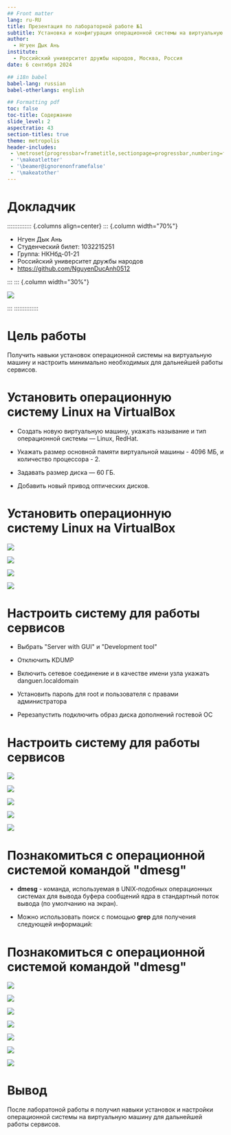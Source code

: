 ```yaml
---
## Front matter
lang: ru-RU
title: Презентация по лабораторной работе №1
subtitle: Установка и конфигурация операционной системы на виртуальную машину
author:
  - Нгуен Дык Ань
institute:
  - Российский университет дружбы народов, Москва, Россия
date: 6 сентября 2024

## i18n babel
babel-lang: russian
babel-otherlangs: english

## Formatting pdf
toc: false
toc-title: Содержание
slide_level: 2
aspectratio: 43
section-titles: true
theme: metropolis
header-includes:
 - \metroset{progressbar=frametitle,sectionpage=progressbar,numbering=fraction}
 - '\makeatletter'
 - '\beamer@ignorenonframefalse'
 - '\makeatother'
---
```


# Докладчик

:::::::::::::: {.columns align=center}
::: {.column width="70%"}

  * Нгуен Дык Ань
  * Студенческий билет: 1032215251
  * Группа: НКНбд-01-21
  * Российский университет дружбы народов
  * <https://github.com/NguyenDucAnh0512>

:::
::: {.column width="30%"}

![](https://drive.google.com/uc?id=11Y4Td4A-5Y6xtoE88lvJLn0uziw5GhbB)

:::
::::::::::::::

# Цель работы

Получить навыки установок операционной системы на виртуальную машину и настроить минимально необходимых для дальнейшей работы сервисов.

# Установить операционную систему Linux на VirtualBox

- Создать новую виртуальную машину, укажать называние и тип операционной системы — Linux, RedHat.

- Укажать размер основной памяти виртуальной машины - 4096 МБ, и количество процессора - 2.

- Задавать размер диска — 60 ГБ.

- Добавить новый привод оптических дисков.

# Установить операционную систему Linux на VirtualBox

![](https://drive.google.com/uc?id=1h1jlRdL19VZGcLUiDxCezIA1KuDIzQRI)

![](https://drive.google.com/uc?id=1US4h11eIQ3cxZeUd38BLAf_jK1bdYCPL)

![](https://drive.google.com/uc?id=1vee94XxeN5NHtXf_dueZddLxM8hYhI_j)

![](https://drive.google.com/uc?id=1mwu0-HvMZo3HXp-WFkhDxqlo12KQLpKB)

# Настроить систему для работы сервисов

- Выбрать "Server with GUI" и "Development tool"

- Отключить KDUMP

- Включить сетевое соединение и в качестве имени узла укажать danguen.localdomain

- Установить пароль для root и пользователя с правами администратора

- Ререзапустить подключить образ диска дополнений гостевой ОС

# Настроить систему для работы сервисов

![](https://drive.google.com/uc?id=19koVVDR9E6kAwAmgo5lx2xoM3wpU4EFo)

![](https://drive.google.com/uc?id=14PEqZRdfZTLxCD7_l8-n9ePIhKePv5re)

![](https://drive.google.com/uc?id=1JMw1-mtim3WrwerHyGZaK9qCtoPxrcV6)

![](https://drive.google.com/uc?id=1WQOZIDbF3J0gEKvuOLjPTePj0QYn6apf)

![](https://drive.google.com/uc?id=164ui4Rh7OfjA4VKZW61FTLpz0zIFX8Gj)

# Познакомиться с операционной системой командой "dmesg"

- **dmesg** - команда, используемая в UNIX‐подобных операционных системах для вывода буфера сообщений ядра в стандартный поток вывода (по умолчанию на экран).

- Можно использовать поиск с помощью **grep** для получения следующей информаций:

# Познакомиться с операционной системой командой "dmesg"

![](https://drive.google.com/uc?id=1Op1gXBk8dXv09aYEJbJt2jyWRFYQ4we3)

![](https://drive.google.com/uc?id=12i3X0tDlIvkmUATB-OzulGxbBpnDXv2z)

![](https://drive.google.com/uc?id=1rnZgldQajcS-HBMviKT4nUYJNH-haxK5)

![](https://drive.google.com/uc?id=1b9xpWNR1luYNJRSPDPYb-EHv5WNIZvGT)

![](https://drive.google.com/uc?id=1UblkoNTL40cwQ7wDmhxqagD_b0Qdhzdm)

![](https://drive.google.com/uc?id=16X29qW9bAuDKizNXAzefepbSwJjtXxir)

![](https://drive.google.com/uc?id=1KyrQE5dxWP4vMjfu3N-vaAy7FwaJd39F)

# Вывод

После лаборатоной работы я получил навыки установок и настройки операционной системы на виртуальную машину для дальнейшей работы сервисов.
